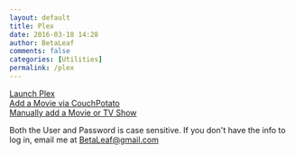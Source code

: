```yaml
---
layout: default
title: Plex
date: 2016-03-18 14:28
author: BetaLeaf
comments: false
categories: [Utilities]
permalink: /plex
---
```

[Launch Plex](https://app.plex.tv/web/app)  
[Add a Movie via CouchPotato](http://plex.betaleaf.net:5050/)  
[Manually add a Movie or TV Show](http://plex.betaleaf.net:5650/gui)  
  
Both the User and Password is case sensitive. If you don't have the info to log in, email me at [BetaLeaf@gmail.com](Mailto:BetaLeaf@gmail.com)